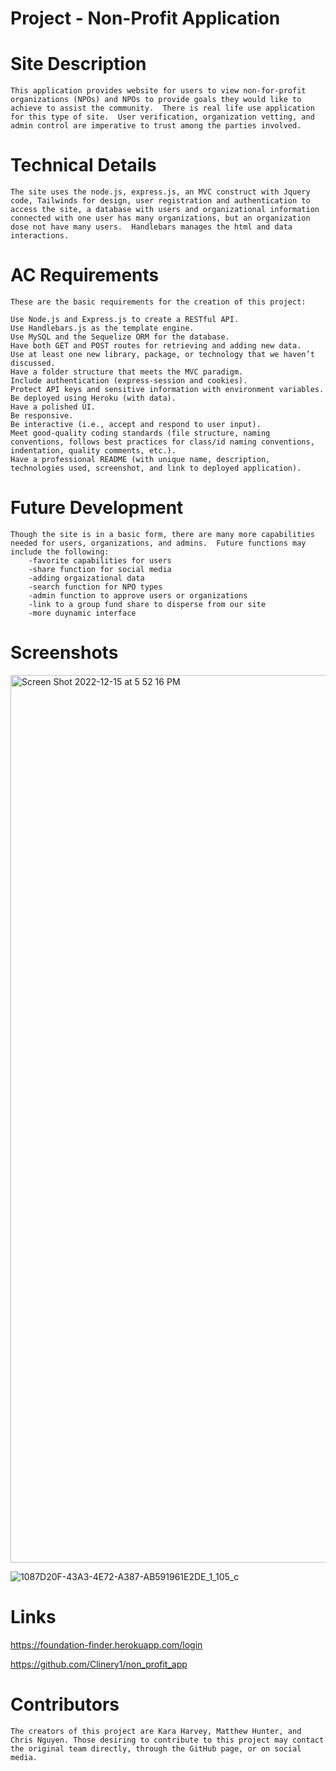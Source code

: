 # Project - Non-Profit Application
    
# Site Description 
    This application provides website for users to view non-for-profit organizations (NPOs) and NPOs to provide goals they would like to achieve to assist the community.  There is real life use application for this type of site.  User verification, organization vetting, and admin control are imperative to trust among the parties involved.  

# Technical Details
    The site uses the node.js, express.js, an MVC construct with Jquery code, Tailwinds for design, user registration and authentication to access the site, a database with users and organizational information connected with one user has many organizations, but an organization dose not have many users.  Handlebars manages the html and data interactions.

# AC Requirements
    These are the basic requirements for the creation of this project:

    Use Node.js and Express.js to create a RESTful API.
    Use Handlebars.js as the template engine.
    Use MySQL and the Sequelize ORM for the database.
    Have both GET and POST routes for retrieving and adding new data.
    Use at least one new library, package, or technology that we haven’t discussed.
    Have a folder structure that meets the MVC paradigm.
    Include authentication (express-session and cookies).
    Protect API keys and sensitive information with environment variables.
    Be deployed using Heroku (with data).
    Have a polished UI.
    Be responsive.
    Be interactive (i.e., accept and respond to user input).
    Meet good-quality coding standards (file structure, naming conventions, follows best practices for class/id naming conventions,    indentation, quality comments, etc.).
    Have a professional README (with unique name, description, technologies used, screenshot, and link to deployed application).

# Future Development
    Though the site is in a basic form, there are many more capabilities needed for users, organizations, and admins.  Future functions may include the following:
        -favorite capabilities for users
        -share function for social media
        -adding orgaizational data
        -search function for NPO types
        -admin function to approve users or organizations
        -link to a group fund share to disperse from our site
        -more duynamic interface
        
   # Screenshots
   <img width="1420" alt="Screen Shot 2022-12-15 at 5 52 16 PM" src="https://user-images.githubusercontent.com/111668966/207984107-f5790e8c-201b-449b-878c-9283939243f8.png">

![1087D20F-43A3-4E72-A387-AB591961E2DE_1_105_c](https://user-images.githubusercontent.com/111668966/207983303-9e50b5eb-1cfc-4bee-81dc-c1103dd9abc9.jpeg)

# Links

https://foundation-finder.herokuapp.com/login

https://github.com/Clinery1/non_profit_app

# Contributors
    The creators of this project are Kara Harvey, Matthew Hunter, and Chris Nguyen. Those desiring to contribute to this project may contact the original team directly, through the GitHub page, or on social media.
